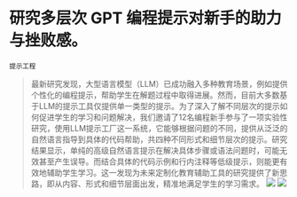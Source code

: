 # 研究多层次 GPT 编程提示对新手的助力与挫败感。
`提示工程`
> 最新研究发现，大型语言模型（LLM）已成功融入多种教育场景，例如提供个性化的编程提示，帮助学生在解题过程中取得进展。然而，目前大多数基于LLM的提示工具仅提供单一类型的提示。为了深入了解不同层次的提示如何促进学生的学习和问题解决，我们邀请了12名编程新手参与了一项实验性研究，使用LLM提示工厂这一系统，它能够根据问题的不同，提供从泛泛的自然语言指导到具体的代码帮助，共四种不同形式和细节层次的提示。研究结果显示，单纯的高级自然语言提示在解决具体步骤或语法问题时，可能无效甚至产生误导。而结合具体的代码示例和行内注释等低级提示，则能更有效地辅助学生学习。这一发现为未来定制化教育辅助工具的研究提供了新思路，即从内容、形式和细节层面出发，精准地满足学生的学习需求。
![](https://raw.githubusercontent.com/HuggingAGI/HuggingArxiv/main/paper_images/2404.02213/interface.png)
![](https://raw.githubusercontent.com/HuggingAGI/HuggingArxiv/main/paper_images/2404.02213/heatmap.png)
